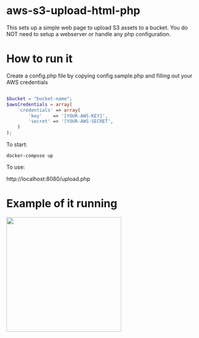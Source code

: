 # aws-s3-upload-html-php
This sets up a simple web page to upload S3 assets to a bucket.  You do NOT need to setup a webserver or handle any php configuration.  

# How to run it 

Create a config.php file by copying config.sample.php and filling out your AWS credentials

```php

$bucket = "bucket-name";
$awsCredentials = array(
    'credentials' => array(
        'key'    => '[YOUR-AWS-KEY]',
        'secret' => '[YOUR-AWS-SECRET',
    )
);
```

To start: 

    docker-compose up
    
To use: 
  
   http://localhost:8080/upload.php
   
# Example of it running

<img src="https://afterschool-mobile-configurations.s3.amazonaws.com/Screen%20Shot%202019-01-16%20at%2012.50.14%20PM.png"  width="300px" >

